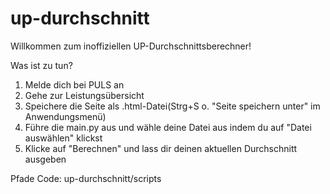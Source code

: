 ﻿# up-durchschnitt

Willkommen zum inoffiziellen UP-Durchschnittsberechner!

Was ist zu tun?

1. Melde dich bei PULS an
2. Gehe zur Leistungsübersicht
3. Speichere die Seite als .html-Datei(Strg+S o. "Seite speichern unter" im Anwendungsmenü)
4. Führe die main.py aus und wähle deine Datei aus indem du auf "Datei auswählen" klickst
5. Klicke auf "Berechnen" und lass dir deinen aktuellen Durchschnitt ausgeben

Pfade
Code: up-durchschnitt/scripts
